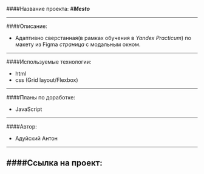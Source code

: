 ####Название проекта: 
#___Mesto___

---
####Описание: 
- Адаптивно сверстанная(в рамках обучения в _Yandex Practicum_) по макету из Figma _страница_ с модальным окном.
___
####Используемые технологии: 
- html
- css (Grid layout/Flexbox)
---
####Планы по доработке: 
- JavaScript 
---
####Автор: 
- Адуйский Антон 
---
####Ссылка на проект: 
- 
